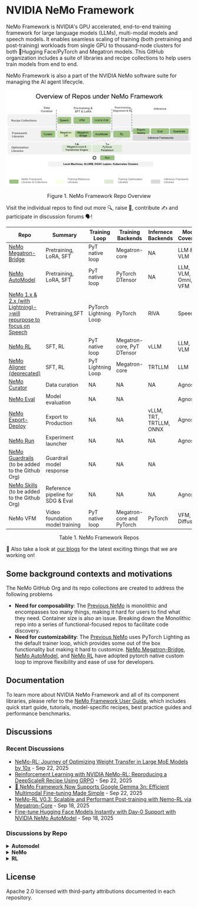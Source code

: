 <!--
SPDX-FileCopyrightText: Copyright (c) 2024-2025 NVIDIA CORPORATION & AFFILIATES. All rights reserved.
SPDX-License-Identifier: Apache-2.0
-->

# NVIDIA NeMo Framework

NeMo Framework is NVIDIA's GPU accelerated, end-to-end training framework for large language models (LLMs), multi-modal models and speech models. It enables seamless scaling of training (both pretraining and post-training) workloads from single GPU to thousand-node clusters for both 🤗Hugging Face/PyTorch and Megatron models. This GitHub organization includes a suite of libraries and recipe collections to help users train models from end to end. 

NeMo Framework is also a part of the NVIDIA NeMo software suite for managing the AI agent lifecycle.

  ![image](/RepoDiagram.png)
  
<div align="center">
  Figure 1. NeMo Framework Repo Overview
</div>
<p></p>

Visit the individual repos to find out more 🔍, raise :bug:, contribute ✍️ and participate in discussion forums 🗣️!
<p></p>

|Repo|Summary|Training Loop|Training Backends|Infernece Backends|Model Coverage|
|-|-|-|-|-|-|
|[NeMo Megatron-Bridge](https://github.com/NVIDIA-NeMo/Megatron-Bridge)|Pretraining, LoRA, SFT|PyT native loop|Megatron-core|NA|LLM & VLM|
|[NeMo AutoModel](https://github.com/NVIDIA-NeMo/Automodel)|Pretraining, LoRA, SFT|PyT native loop|PyTorch DTensor|NA|LLM, VLM, Omni, VFM|
|[NeMo 1.x & 2.x (with Lightning)->will repurpose to focus on Speech](https://github.com/NVIDIA-NeMo/NeMo)|Pretraining,SFT|PyTorch Lightning Loop|PyTorch|RIVA|Speech|
|[NeMo RL](https://github.com/NVIDIA-NeMo/RL)|SFT, RL|PyT native loop|Megatron-core, PyT DTensor|vLLM|LLM, VLM|
|[NeMo Aligner (deprecated)](https://github.com/NVIDIA/NeMo-Aligner)|SFT, RL|PyT Lightning Loop|Megatron-core|TRTLLM|LLM|
|[NeMo Curator](https://github.com/NVIDIA-NeMo/Curator)|Data curation|NA|NA|NA|Agnostic|
|[NeMo Eval](https://github.com/NVIDIA-NeMo/Eval)|Model evaluation|NA|NA||Agnostic|
[NeMo Export-Deploy](https://github.com/NVIDIA-NeMo/Export-Deploy)|Export to Production|NA|NA|vLLM, TRT, TRTLLM, ONNX|Agnostic|
[NeMo Run](https://github.com/NVIDIA-NeMo/Run)|Experiment launcher|NA|NA|NA|Agnostic
[NeMo Guardrails](https://github.com/NVIDIA/NeMo-Guardrails) (to be added to the Github Org)|Guardrail model response|NA|NA|NA||
|[NeMo Skills](https://github.com/NVIDIA/NeMo-Skills) (to be added to the Github Org)|Reference pipeline for SDG & Eval|NA|NA|NA|Agnostic|
|NeMo VFM|Video foundation model training|PyT native loop|Megatron-core and PyTorch|PyTorch|VFM, Diffusion|


<div align="center">
  Table 1. NeMo Framework Repos
</div>
<p></p>

📢 Also take a look at [our blogs](https://nvidia-nemo.github.io/blog/) for the latest exciting things that we are working on!

## Some background contexts and motivations
The NeMo GitHub Org and its repo collections are created to address the following problems
* **Need for composability**: The [Previous NeMo](https://github.com/NVIDIA/NeMo) is monolithic and encompasses too many things, making it hard for users to find what they need. Container size is also an issue. Breaking down the Monolithic repo into a series of functional-focused repos to facilitate code discovery.
* **Need for customizability**: The [Previous NeMo](https://github.com/NVIDIA/NeMo) uses PyTorch Lighting as the default trainer loop, which provides some out of the box functionality but making it hard to customize. [NeMo Megatron-Bridge](https://github.com/NVIDIA-NeMo/Megatron-Bridge), [NeMo AutoModel](https://github.com/NVIDIA-NeMo/Automodel), and [NeMo RL](https://github.com/NVIDIA-NeMo/RL) have adopted pytorch native custom loop to improve flexibility and ease of use for developers. 

## Documentation

To learn more about NVIDIA NeMo Framework and all of its component libraries, please refer to the [NeMo Framework User Guide](https://docs.nvidia.com/nemo-framework/user-guide/latest/overview.html), which includes quick start guide, tutorials, model-specific recipes, best practice guides and performance benchmarks.  

<!--
## Contribution & Support

- Follow [Contribution Guidelines](../CONTRIBUTING.md)
- Report issues via GitHub Discussions
- Enterprise support available through NVIDIA AI Enterprise
-->

<!-- discussions-index-start -->
## Discussions

### Recent Discussions

- <a href="https://github.com/NVIDIA-NeMo/RL/discussions/1189" target="_blank">NeMo-RL: Journey of Optimizing Weight Transfer in Large MoE Models by 10x</a> - Sep 22, 2025
- <a href="https://github.com/NVIDIA-NeMo/RL/discussions/1188" target="_blank">Reinforcement Learning with NVIDIA NeMo-RL: Reproducing a DeepScaleR Recipe Using GRPO</a> - Sep 22, 2025
- <a href="https://github.com/NVIDIA-NeMo/Automodel/discussions/494" target="_blank">🚀 NeMo Framework Now Supports Google Gemma 3n: Efficient Multimodal Fine-tuning Made Simple</a> - Sep 22, 2025
- <a href="https://github.com/NVIDIA-NeMo/RL/discussions/1161" target="_blank">NeMo-RL V0.3: Scalable and Performant Post-training with Nemo-RL via Megatron-Core</a> - Sep 18, 2025
- <a href="https://github.com/NVIDIA-NeMo/Automodel/discussions/477" target="_blank">Fine-tune Hugging Face Models Instantly with Day-0 Support with NVIDIA NeMo AutoModel</a> - Sep 18, 2025

### Discussions by Repo

<details>
<summary><strong>Automodel</strong></summary>

- <a href="https://github.com/NVIDIA-NeMo/Automodel/discussions/494" target="_blank">🚀 NeMo Framework Now Supports Google Gemma 3n: Efficient Multimodal Fine-tuning Made Simple</a> - Sep 22, 2025
- <a href="https://github.com/NVIDIA-NeMo/Automodel/discussions/477" target="_blank">Fine-tune Hugging Face Models Instantly with Day-0 Support with NVIDIA NeMo AutoModel</a> - Sep 18, 2025

</details>

<details>
<summary><strong>NeMo</strong></summary>

- <a href="https://github.com/NVIDIA-NeMo/NeMo/discussions/14758" target="_blank">Guide to Fine-tune Nvidia NeMo models with Granary Data</a> - Sep 18, 2025

</details>

<details>
<summary><strong>RL</strong></summary>

- <a href="https://github.com/NVIDIA-NeMo/RL/discussions/1189" target="_blank">NeMo-RL: Journey of Optimizing Weight Transfer in Large MoE Models by 10x</a> - Sep 22, 2025
- <a href="https://github.com/NVIDIA-NeMo/RL/discussions/1188" target="_blank">Reinforcement Learning with NVIDIA NeMo-RL: Reproducing a DeepScaleR Recipe Using GRPO</a> - Sep 22, 2025
- <a href="https://github.com/NVIDIA-NeMo/RL/discussions/1161" target="_blank">NeMo-RL V0.3: Scalable and Performant Post-training with Nemo-RL via Megatron-Core</a> - Sep 18, 2025

</details>


<!-- discussions-index-end -->

## License

Apache 2.0 licensed with third-party attributions documented in each repository.
